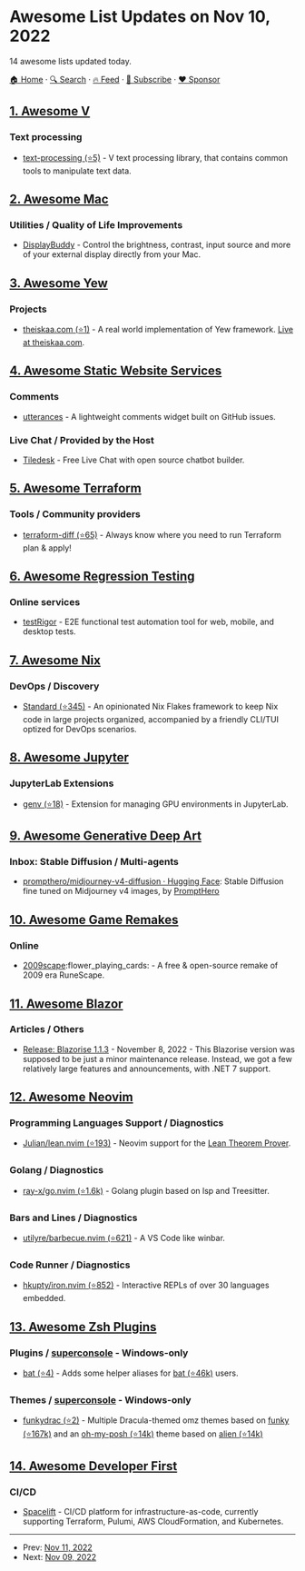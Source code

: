 # Awesome List Updates on Nov 10, 2022

14 awesome lists updated today.

[🏠 Home](/README.md) · [🔍 Search](https://www.trackawesomelist.com/search/) · [🔥 Feed](https://www.trackawesomelist.com/rss.xml) · [📮 Subscribe](https://trackawesomelist.us17.list-manage.com/subscribe?u=d2f0117aa829c83a63ec63c2f&id=36a103854c) · [❤️  Sponsor](https://github.com/sponsors/theowenyoung)



## [1. Awesome V](/content/vlang/awesome-v/README.md)

### Text processing

*   [text-processing (⭐5)](https://github.com/ArtemkaKun/text-processing) - V text processing library, that contains common tools to manipulate text data.

## [2. Awesome Mac](/content/jaywcjlove/awesome-mac/README.md)

### Utilities / Quality of Life Improvements

*   [DisplayBuddy](https://displaybuddy.app) - Control the brightness, contrast, input source and more of your external display directly from your Mac.

## [3. Awesome Yew](/content/jetli/awesome-yew/README.md)

### Projects

*   [theiskaa.com (⭐1)](https://github.com/theiskaa/theiskaa.com) - A real world implementation of Yew framework. [Live at theiskaa.com](https://theiskaa.com).

## [4. Awesome Static Website Services](/content/agarrharr/awesome-static-website-services/README.md)

### Comments

*   [utterances](https://github.com/utterance) - A lightweight comments widget built on GitHub issues.

### Live Chat / Provided by the Host

*   [Tiledesk](https://tiledesk.com) - Free Live Chat with open source chatbot builder.

## [5. Awesome Terraform](/content/shuaibiyy/awesome-terraform/README.md)

### Tools / Community providers

*   [terraform-diff (⭐65)](https://github.com/contentful-labs/terraform-diff) - Always know where you need to run Terraform plan & apply!

## [6. Awesome Regression Testing](/content/mojoaxel/awesome-regression-testing/README.md)

### Online services

*   [testRigor](https://testrigor.com) - E2E functional test automation tool for web, mobile, and desktop tests.

## [7. Awesome Nix](/content/nix-community/awesome-nix/README.md)

### DevOps / Discovery

*   [Standard (⭐345)](https://github.com/divnix/std) - An opinionated Nix Flakes framework to keep Nix code in large projects organized, accompanied by a friendly CLI/TUI optized for DevOps scenarios.

## [8. Awesome Jupyter](/content/markusschanta/awesome-jupyter/README.md)

### JupyterLab Extensions

*   [genv (⭐18)](https://github.com/run-ai/jupyterlab_genv) - Extension for managing GPU environments in JupyterLab.

## [9. Awesome Generative Deep Art](/content/filipecalegario/awesome-generative-deep-art/README.md)

### Inbox: Stable Diffusion / Multi-agents

*   [prompthero/midjourney-v4-diffusion · Hugging Face](https://huggingface.co/prompthero/midjourney-v4-diffusion): Stable Diffusion fine tuned on Midjourney v4 images, by [PromptHero](https://prompthero.com/)

## [10. Awesome Game Remakes](/content/radek-sprta/awesome-game-remakes/README.md)

### Online

*   [2009scape](https://2009scape.org):flower\_playing\_cards: - A free & open-source remake of 2009 era RuneScape.

## [11. Awesome Blazor](/content/AdrienTorris/awesome-blazor/README.md)

### Articles / Others

*   [Release: Blazorise 1.1.3](https://blazorise.com/news/release-notes/113) - November 8, 2022 - This Blazorise version was supposed to be just a minor maintenance release. Instead, we got a few relatively large features and announcements, with .NET 7 support.

## [12. Awesome Neovim](/content/rockerBOO/awesome-neovim/README.md)

### Programming Languages Support / Diagnostics

*   [Julian/lean.nvim (⭐193)](https://github.com/Julian/lean.nvim) - Neovim support for the [Lean Theorem Prover](https://leanprover.github.io/).

### Golang / Diagnostics

*   [ray-x/go.nvim (⭐1.6k)](https://github.com/ray-x/go.nvim) - Golang plugin based on lsp and Treesitter.

### Bars and Lines / Diagnostics

*   [utilyre/barbecue.nvim (⭐621)](https://github.com/utilyre/barbecue.nvim) - A VS Code like winbar.

### Code Runner / Diagnostics

*   [hkupty/iron.nvim (⭐852)](https://github.com/hkupty/iron.nvim) - Interactive REPLs of over 30 languages embedded.

## [13. Awesome Zsh Plugins](/content/unixorn/awesome-zsh-plugins/README.md)

### Plugins / [superconsole](https://github.com/alexchmykhalo/superconsole) - Windows-only

*   [bat (⭐4)](https://github.com/fdellwing/zsh-bat) - Adds some helper aliases for [bat (⭐46k)](https://github.com/sharkdp/bat) users.

### Themes / [superconsole](https://github.com/alexchmykhalo/superconsole) - Windows-only

*   [funkydrac (⭐2)](https://github.com/warshanks/funkydrac) - Multiple Dracula-themed omz themes based on [funky (⭐167k)](https://github.com/ohmyzsh/ohmyzsh/blob/master/themes/funky.zsh-theme) and an [oh-my-posh (⭐14k)](https://github.com/JanDeDobbeleer/oh-my-posh) theme based on [alien (⭐14k)](https://github.com/JanDeDobbeleer/oh-my-posh/blob/main/themes/aliens.omp.json)

## [14. Awesome Developer First](/content/agamm/awesome-developer-first/README.md)

### CI/CD

*   [Spacelift](https://spacelift.io/) - CI/CD platform for infrastructure-as-code, currently supporting Terraform, Pulumi, AWS CloudFormation, and Kubernetes.

---

- Prev: [Nov 11, 2022](/content/2022/11/11/README.md)
- Next: [Nov 09, 2022](/content/2022/11/09/README.md)